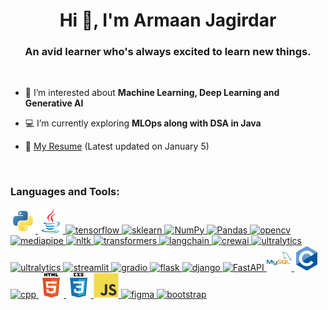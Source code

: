 <h1 align="center">Hi 👋, I'm Armaan Jagirdar</h1>
<h3 align="center">An avid learner who's always excited to learn new things.</h3>
<br>

- 🌱 I’m interested about **Machine Learning, Deep Learning and Generative AI**

- 💻 I’m currently exploring **MLOps along with DSA in Java**

- 📄 [My Resume](https://drive.google.com/file/d/1i6THGdqmlhE8IHpYRc_Xqxwjw5uJB2Wz/view?usp=sharing) (Latest updated on January 5)

<br>
<h3 align="left">Languages and Tools:</h3>
<p align="left"> <a href="https://www.python.org" target="_blank" rel="noreferrer"> <img src="https://raw.githubusercontent.com/devicons/devicon/master/icons/python/python-original.svg" alt="python" width="40" height="40"/> <a href="https://www.java.com" target="_blank" rel="noreferrer"> <img src="https://raw.githubusercontent.com/devicons/devicon/master/icons/java/java-original.svg" alt="java" width="40" height="40"/>  </a> <a href="https://www.tensorflow.org" target="_blank" rel="noreferrer"> <img src="https://www.vectorlogo.zone/logos/tensorflow/tensorflow-icon.svg" alt="tensorflow" width="40" height="40"/> </a> <a href="https://scikit-learn.org/" target="_blank" rel="noreferrer"> <img src="https://encrypted-tbn0.gstatic.com/images?q=tbn:ANd9GcQ8NGbUCt-xy3G4GJN50GGmP--EFfxNBZuHaOnCmQXJjOIsqgGVJ0P8ZmqoZukx0SDTmgw&usqp=CAU" alt="sklearn" width="55" height="45"/> </a> <a href="https://numpy.org/" target="_blank" rel="noreferrer"> <img src="https://cdn.jsdelivr.net/gh/devicons/devicon/icons/numpy/numpy-original.svg" alt="NumPy" width="40" height="40"/> </a> <a href="https://pandas.pydata.org/" target="_blank" rel="noreferrer"> <img src="https://logowik.com/content/uploads/images/pandas8580.logowik.com.webp" alt="Pandas" width="55" height="40"/> </a> <a href="https://opencv.org/" target="_blank" rel="noreferrer"> <img src="https://www.vectorlogo.zone/logos/opencv/opencv-icon.svg" alt="opencv" width="40" height="40"/> </a> <a href="https://ai.google.dev/edge/mediapipe/solutions/guide" target="_blank" rel="noreferrer"> <img src="https://hcilab.net/wp-content/uploads/2022/11/unnamed-1-300x300.jpg" alt="mediapipe" width="52" height="42"/> </a> <a href="https://www.nltk.org/" target="_blank" rel="noreferrer"> <img src="https://miro.medium.com/v2/resize:fit:750/format:webp/1*YM2HXc7f4v02pZBEO8h-qw.png" alt="nltk" width="40" height="42"/> </a> <a href="https://huggingface.co/docs/transformers/en/index" target="_blank" rel="noreferrer"> <img src="https://editor.analyticsvidhya.com/uploads/6350167a2c0590affeba7880ebeb46a115d863972d8ba.png" alt="transformers" width="40" height="40"/> 
  <a href="https://www.langchain.com/" target="_blank" rel="noreferrer"> <img src="https://avatars.githubusercontent.com/u/126733545?s=200&v=4" alt="langchain" width="42" height="40"/> </a>
  <a href="https://www.crewai.com/" target="_blank" rel="noreferrer"> <img src="https://avatars.githubusercontent.com/u/170677839?s=48&v=4" alt="crewai" width="40" height="40"/> </a>
<a href="https://www.ultralytics.com/" target="_blank" rel="noreferrer"> <img src="https://cdn.prod.website-files.com/646dd1f1a3703e451ba81ecc/6499468f33db295c5a1219ec_Ultralytics_mark_blue.svg" alt="ultralytics" width="40" height="40"/> </a> <a href="https://on-demand.io/" target="_blank" rel="noreferrer"> <img src="https://media.licdn.com/dms/image/v2/D4D0BAQHIj-BTb8j5bA/company-logo_200_200/company-logo_200_200/0/1718189295833?e=1741219200&v=beta&t=rEgrOr7l6TSL6gFN3x2iRrvVBtcEQ7UZ7gAnixFx_qA" alt="ultralytics" width="40" height="40"/> </a>
<a href="https://streamlit.io/" target="_blank" rel="noreferrer"> <img src="https://seeklogo.com/images/S/streamlit-logo-1A3B208AE4-seeklogo.com.png" alt="streamlit" width="40" height="40"/> </a>
  <a href="https://www.gradio.app/" target="_blank" rel="noreferrer"> <img src="https://seeklogo.com/images/G/gradio-icon-logo-908AE1836C-seeklogo.com.png" alt="gradio" width="40" height="40"/> </a>
  <a href="https://flask.palletsprojects.com/" target="_blank" rel="noreferrer"> <img src="https://www.pngfind.com/pngs/m/104-1044449_python-logo-clipart-drawing-flask-python-hd-png.png" alt="flask" width="42" height="40"/> <a href="https://docs.djangoproject.com/en/5.0/" target="_blank" rel="noreferrer"> <img src="https://seeklogo.com/images/D/django-logo-4C5ECF7036-seeklogo.com.png" alt="django" width="40" height="40"/> <a href="https://fastapi.tiangolo.com/" target="_blank" rel="noreferrer"> <img src="https://icon.icepanel.io/Technology/svg/FastAPI.svg" alt="FastAPI" width="40" height="40"/> </a>
<a href="https://www.mysql.com/" target="_blank" rel="noreferrer"> <img src="https://raw.githubusercontent.com/devicons/devicon/master/icons/mysql/mysql-original-wordmark.svg" alt="mysql" width="40" height="40"/>  <a href="https://www.cprogramming.com/" target="_blank" rel="noreferrer"> <img src="https://raw.githubusercontent.com/devicons/devicon/master/icons/c/c-original.svg" alt="c" width="40" height="40"/> </a> <a href="https://devdocs.io/cpp/" target="_blank" rel="noreferrer"> <img src="https://upload.wikimedia.org/wikipedia/commons/1/18/ISO_C%2B%2B_Logo.svg" alt="cpp" width="40" height="40"/> </a> <a href="https://www.w3.org/html/" target="_blank" rel="noreferrer"> <img src="https://raw.githubusercontent.com/devicons/devicon/master/icons/html5/html5-original-wordmark.svg" alt="html5" width="40" height="40"/> </a> <a href="https://www.w3schools.com/css/" target="_blank" rel="noreferrer"> <img src="https://raw.githubusercontent.com/devicons/devicon/master/icons/css3/css3-original-wordmark.svg" alt="css3" width="40" height="40"/> </a> <a href="https://developer.mozilla.org/en-US/docs/Web/JavaScript" target="_blank" rel="noreferrer"> <img src="https://raw.githubusercontent.com/devicons/devicon/master/icons/javascript/javascript-original.svg" alt="javascript" width="40" height="40"/> </a> <a href="https://www.figma.com/" target="_blank" rel="noreferrer"> <img src="https://www.vectorlogo.zone/logos/figma/figma-icon.svg" alt="figma" width="40" height="40"/> </a> <a href="https://getbootstrap.com" target="_blank" rel="noreferrer"> <img src="https://cdn.jsdelivr.net/gh/devicons/devicon/icons/bootstrap/bootstrap-original.svg" alt="bootstrap" width="40" height="40"/> </a> 



